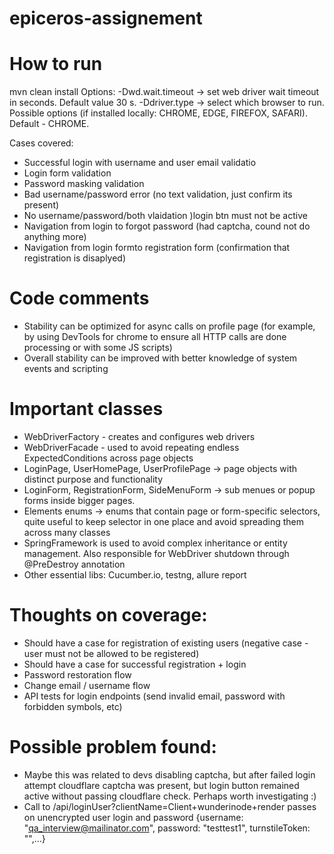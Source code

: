 # epiceros-assignement

# How to run
mvn clean install
Options:
-Dwd.wait.timeout -> set web driver wait timeout in seconds. Default value 30 s.
-Ddriver.type -> select which browser to run. Possible options (if installed locally: CHROME, EDGE, FIREFOX, SAFARI). Default - CHROME.

Cases covered:
- Successful login with username and user email validatio
- Login form validation
- Password masking validation
- Bad username/password error (no text validation, just confirm its present)
- No username/password/both vlaidation )login btn must not be active
- Navigation from login to forgot password (had captcha, cound not do anything more)
- Navigation from login formto registration form (confirmation that registration is disaplyed)

# Code comments
- Stability can be optimized for async calls on profile page (for example, by using DevTools for chrome to ensure all HTTP calls are done processing or with some JS scripts)
- Overall stability can be improved with better knowledge of system events and scripting

# Important classes
- WebDriverFactory - creates and configures web drivers
- WebDriverFacade - used to avoid repeating endless ExpectedConditions across page objects
- LoginPage, UserHomePage, UserProfilePage -> page objects with distinct purpose and functionality
- LoginForm, RegistrationForm, SideMenuForm -> sub menues or popup forms inside bigger pages.
- Elements enums -> enums that contain page or form-specific selectors, quite useful to keep selector in one place and avoid spreading them across many classes
- SpringFramework is used to avoid complex inheritance or entity management. Also responsible for WebDriver shutdown through @PreDestroy annotation
- Other essential libs: Cucumber.io, testng, allure report

# Thoughts on coverage:
- Should have a case for registration of existing users (negative case - user must not be allowed to be registered)
- Should have a case for successful registration + login
- Password restoration flow
- Change email / username flow
- API tests for login endpoints (send invalid email, password with forbidden symbols, etc)

# Possible problem found:
- Maybe this was related to devs disabling captcha, but after failed login attempt cloudflare captcha was present, but login button remained active without passing cloudflare check. Perhaps worth investigating :)
- Call to /api/loginUser?clientName=Client+wunderinode+render passes on unencrypted user login and password {username: "qa_interview@mailinator.com", password: "testtest1", turnstileToken: "",…}

